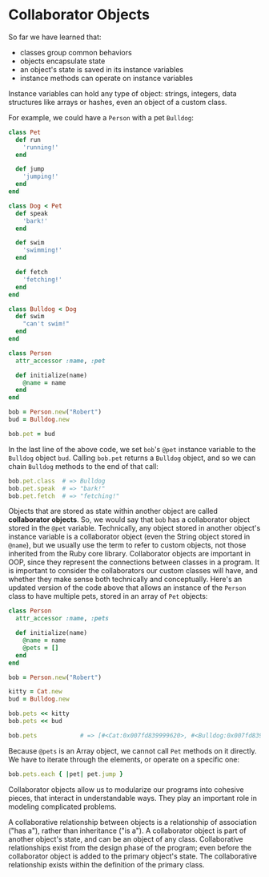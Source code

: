 # Collaborator Objects

So far we have learned that:

- classes group common behaviors
- objects encapsulate state
- an object's state is saved in its instance variables
- instance methods can operate on instance variables

Instance variables can hold any type of object: strings, integers, data structures like arrays or hashes, even an object of a custom class.

For example, we could have a `Person` with a pet `Bulldog`:

```ruby
class Pet
  def run
    'running!'
  end

  def jump
    'jumping!'
  end
end

class Dog < Pet
  def speak
    'bark!'
  end

  def swim
    'swimming!'
  end

  def fetch
    'fetching!'
  end
end

class Bulldog < Dog
  def swim
    "can't swim!"
  end
end

class Person
  attr_accessor :name, :pet

  def initialize(name)
    @name = name
  end
end

bob = Person.new("Robert")
bud = Bulldog.new

bob.pet = bud
```

In the last line of the above code, we set `bob`'s `@pet` instance variable to the `Bulldog` object `bud`.
Calling `bob.pet` returns a `Bulldog` object, and so we can chain `Bulldog` methods to the end of that call:

```ruby
bob.pet.class  # => Bulldog
bob.pet.speak  # => "bark!"
bob.pet.fetch  # => "fetching!"
```

Objects that are stored as state within another object are called **collaborator objects**. So, we would say that `bob` has a collaborator object stored in the `@pet` variable.
Technically, any object stored in another object's instance variable is a collaborator object (even the String object stored in `@name`), but we usually use the term to refer to custom objects, not those inherited from the Ruby core library.
Collaborator objects are important in OOP, since they represent the connections between classes in a program. It is important to consider the collaborators our custom classes will have, and whether they make sense both technically and conceptually.
Here's an updated version of the code above that allows an instance of the `Person` class to have multiple pets, stored in an array of `Pet` objects:

```ruby
class Person
  attr_accessor :name, :pets

  def initialize(name)
    @name = name
    @pets = []
  end
end

bob = Person.new("Robert")

kitty = Cat.new
bud = Bulldog.new

bob.pets << kitty
bob.pets << bud

bob.pets            # => [#<Cat:0x007fd839999620>, #<Bulldog:0x007fd839994ff8>]
```

Because `@pets` is an Array object, we cannot call `Pet` methods on it directly. We have to iterate through the elements, or operate on a specific one:

```ruby
bob.pets.each { |pet| pet.jump }
```

Collaborator objects allow us to modularize our programs into cohesive pieces, that interact in understandable ways. They play an important role in modeling complicated problems.

A collaborative relationship between objects is a relationship of association ("has a"), rather than inheritance ("is a").
A collaborator object is part of another object's state, and can be an object of any class.
Collaborative relationships exist from the design phase of the program; even before the collaborator object is added to the primary object's state. The collaborative relationship exists within the definition of the primary class.
